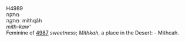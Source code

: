 <body>
  <p>H4989<br>  מתקה  <br> מִתקָה  ‎  mithqâh  <br><i>mith-kaw‘ </i><br>Feminine of <a href="h4987.htm">4987</a>  <i>sweetness</i>; <i>Mithkah</i>, a place in the Desert: - Mithcah.<br></p>
 </body>